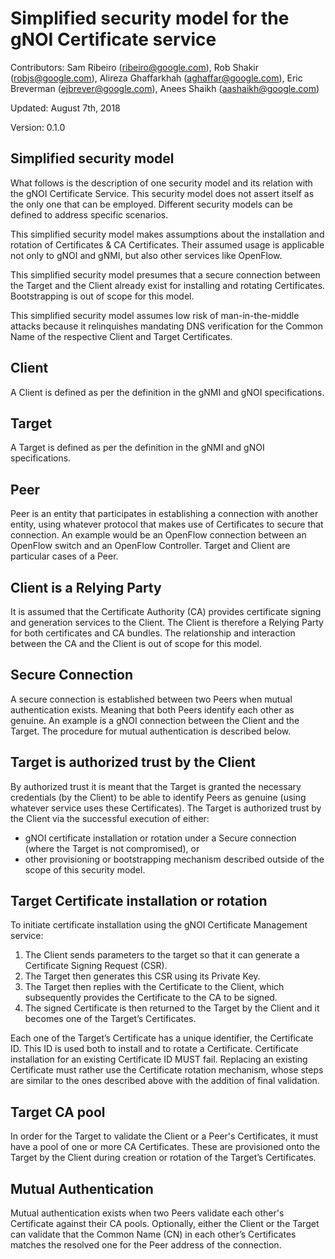 # Simplified security model for the gNOI Certificate service

Contributors: Sam Ribeiro (ribeiro@google.com), Rob Shakir (robjs@google.com),
Alireza Ghaffarkhah (aghaffar@google.com), Eric Breverman (ejbrever@google.com),
Anees Shaikh (aashaikh@google.com)

Updated: August 7th, 2018

Version: 0.1.0

## Simplified security model

What follows is the description of one security model and its relation with the
gNOI Certificate Service. This security model does not assert itself as the only
one that can be employed. Different security models can be defined to address
specific scenarios.

This simplified security model makes assumptions about the installation and
rotation of Certificates & CA Certificates. Their assumed usage is applicable
not only to gNOI and gNMI, but also other services like OpenFlow.

This simplified security model presumes that a secure connection between the
Target and the Client already exist for installing and rotating Certificates.
Bootstrapping is out of scope for this model.

This simplified security model assumes low risk of man-in-the-middle attacks
because it relinquishes mandating DNS verification for the Common Name of the
respective Client and Target Certificates.

## Client

A Client is defined as per the definition in the gNMI and gNOI specifications.

## Target

A Target is defined as per the definition in the gNMI and gNOI specifications.

## Peer

Peer is an entity that participates in establishing a connection with another
entity, using whatever protocol that makes use of Certificates to secure that
connection. An example would be an OpenFlow connection between an OpenFlow
switch and an OpenFlow Controller. Target and Client are particular cases of a
Peer.

## Client is a Relying Party

It is assumed that the Certificate Authority (CA) provides certificate signing
and generation services to the Client. The Client is therefore a Relying Party
for both certificates and CA bundles. The relationship and interaction between
the CA and the Client is out of scope for this model.

## Secure Connection

A secure connection is established between two Peers when mutual authentication
exists. Meaning that both Peers identify each other as genuine. An example is a
gNOI connection between the Client and the Target. The procedure for mutual
authentication is described below.

## Target is authorized trust by the Client

By authorized trust it is meant that the Target is granted the necessary
credentials (by the Client) to be able to identify Peers as genuine (using
whatever service uses these Certificates). The Target is authorized trust by the
Client via the successful execution of either:

*   gNOI certificate installation or rotation under a Secure connection (where
    the Target is not compromised), or
*   other provisioning or bootstrapping mechanism described outside of the scope
    of this security model.

## Target Certificate installation or rotation

To initiate certificate installation using the gNOI Certificate Management
service:

1.  The Client sends parameters to the target so that it can generate a
    Certificate Signing Request (CSR).
2.  The Target then generates this CSR using its Private Key.
3.  The Target then replies with the Certificate to the Client, which
    subsequently provides the Certificate to the CA to be signed.
4.  The signed Certificate is then returned to the Target by the Client and it
    becomes one of the Target’s Certificates.

Each one of the Target’s Certificate has a unique identifier, the Certificate
ID. This ID is used both to install and to rotate a Certificate. Certificate
installation for an existing Certificate ID MUST fail. Replacing an existing
Certificate must rather use the Certificate rotation mechanism, whose steps are
similar to the ones described above with the addition of final validation.

## Target CA pool

In order for the Target to validate the Client or a Peer's Certificates, it must
have a pool of one or more CA Certificates. These are provisioned onto the
Target by the Client during creation or rotation of the Target’s Certificates.

## Mutual Authentication

Mutual authentication exists when two Peers validate each other's Certificate
against their CA pools. Optionally, either the Client or the Target can validate
that the Common Name (CN) in each other’s Certificates matches the resolved one
for the Peer address of the connection.
